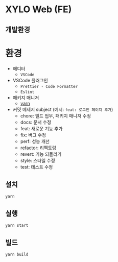 # XYLO Web (FE)

## 개발환경

# 환경

- 에디터
  - `VSCode`
- VSCode 플러그인
  - `Prettier - Code Formatter`
  - `Eslint`
- 패키지 매니저
  - [yarn](https://classic.yarnpkg.com/)
- 커밋 메세지 subject (예시: `feat: 로그인 페이지 추가`)
  - chore: 빌드 업무, 패키지 매니저 수정
  - docs: 문서 수정
  - feat: 새로운 기능 추가
  - fix: 버그 수정
  - perf: 성능 개선
  - refactor: 리펙토링
  - revert: 기능 되돌리기
  - style: 스타일 수정
  - test: 테스트 수정

## 설치

```shell
yarn
```

## 실행

```shell
yarn start
```

## 빌드

```shell
yarn build
```
